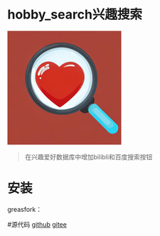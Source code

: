 # hobby_search兴趣搜索

![icon](./img/icon256.png)

>在兴趣爱好数据库中增加bilibli和百度搜索按钮

# 安装
greasfork：

#源代码
[github](https://github.com/swttkonjjj/hobby-search)
[gitee](https://gitee.com/swttkonjjj/hobby-search)